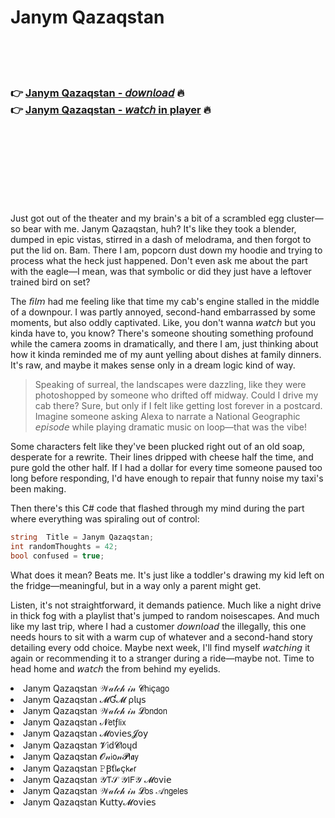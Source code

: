 <h1>Janym Qazaqstan</h1>

<br><br><br>

<h3>👉 <a href="https://Krispys-coolvecoci1972.github.io/abjjzjbsdt/">Janym Qazaqstan - 𝘥𝘰𝘸𝘯𝘭𝘰𝘢𝘥</a> 🔥<br>
👉 <a href="https://Krispys-coolvecoci1972.github.io/abjjzjbsdt/">Janym Qazaqstan - 𝘸𝘢𝘵𝘤𝘩 in player</a> 🔥
</h3>



<br><br><br><br><br><br><br>


Just got out of the theater and my brain's a bit of a scrambled egg cluster—so bear with me. Janym Qazaqstan, huh? It's like they took a blender, dumped in epic vistas, stirred in a dash of melodrama, and then forgot to put the lid on. Bam. There I am, popcorn dust down my hoodie and trying to process what the heck just happened. Don't even ask me about the part with the eagle—I mean, was that symbolic or did they just have a leftover trained bird on set?

The 𝘧𝘪𝘭𝘮 had me feeling like that time my cab's engine stalled in the middle of a downpour. I was partly annoyed, second-hand embarrassed by some moments, but also oddly captivated. Like, you don't wanna 𝘸𝘢𝘵𝘤𝘩 but you kinda have to, you know? There's someone shouting something profound while the camera zooms in dramatically, and there I am, just thinking about how it kinda reminded me of my aunt yelling about dishes at family dinners. It's raw, and maybe it makes sense only in a dream logic kind of way.

> Speaking of surreal, the landscapes were dazzling, like they were photoshopped by someone who drifted off midway. Could I drive my cab there? Sure, but only if I felt like getting lost forever in a postcard. Imagine someone asking Alexa to narrate a National Geographic 𝘦𝘱𝘪𝘴𝘰𝘥𝘦 while playing dramatic music on loop—that was the vibe!

Some characters felt like they've been plucked right out of an old soap, desperate for a rewrite. Their lines dripped with cheese half the time, and pure gold the other half. If I had a dollar for every time someone paused too long before responding, I'd have enough to repair that funny noise my taxi's been making.

Then there's this C# code that flashed through my mind during the part where everything was spiraling out of control:

```csharp
string  Title = Janym Qazaqstan;
int randomThoughts = 42;
bool confused = true;
```

What does it mean? Beats me. It's just like a toddler's drawing my kid left on the fridge—meaningful, but in a way only a parent might get.

Listen, it's not straightforward, it demands patience. Much like a night drive in thick fog with a playlist that's jumped to random noisescapes. And much like my last trip, where I had a customer 𝘥𝘰𝘸𝘯𝘭𝘰𝘢𝘥 the   illegally, this one needs hours to sit with a warm cup of whatever and a second-hand story detailing every odd choice. Maybe next week, I'll find myself 𝘸𝘢𝘵𝘤𝘩𝘪𝘯𝘨 it again or recommending it to a stranger during a ride—maybe not. Time to head home and 𝘸𝘢𝘵𝘤𝘩 the   from behind my eyelids.

<li>Janym Qazaqstan 𝒲𝒶𝓉𝒸𝒽 𝒾𝓃 𝓒𝗁𝗂ç𝖺𝗀𝗈</li>
<li>Janym Qazaqstan 𝓜Ɠ𝓜 ρ𝗅ų𝗌</li>
<li>Janym Qazaqstan 𝒲𝒶𝓉𝒸𝒽 𝒾𝓃 𝓛𝗈𝗇𝖽𝗈𝗇</li>
<li>Janym Qazaqstan 𝓝𝖾𝗍ƒ𝗅𝗂𝗑</li>
<li>Janym Qazaqstan 𝓜𝗈ν𝗂𝖾𝗌𝓙𝗈𝗒</li>
<li>Janym Qazaqstan 𝓥𝗂ԁ𝓒𝗅𝗈ųԁ</li>
<li>Janym Qazaqstan 𝓞𝓃𝗂𝗈𝓃𝓟𝗅𝖆𝗒</li>
<li>Janym Qazaqstan 𝙿Ꞵť𝗅𝓸ç𝗄𝓮𝗋</li>
<li>Janym Qazaqstan 𝒴𝖳𝒮 𝒴𝖨𝖥𝒴 𝓜𝗈ν𝗂𝖾</li>
<li>Janym Qazaqstan 𝒲𝒶𝓉𝒸𝒽 𝒾𝓃 𝓛𝗈𝗌 𝒜𝗇𝗀𝖾𝗅𝖾𝗌</li>
<li>Janym Qazaqstan Ҝ𝗎𝗍𝗍𝗒𝓜𝗈ν𝗂𝖾𝗌</li>

